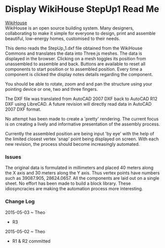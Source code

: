 Display WikiHouse StepUp1 Read Me
===

<span style=display:none; >[View as web page]( http://WikiHouse.github.io/viewer-experiments/index.html#display-wikihouse-stepup1/readme.md# "view the files as apps." ) <input value="<< You are here" size=15 style="font:bold 11pt monospace;border-width:0;" ></span>  

[WikiHouse]( http://www.wikihouse.cc/ )  
WikiHouse is an open source building system. Many designers, collaborating to make it simple for everyone to design, print and assemble beautiful, low-energy homes, customised to their needs.


This demo reads the StepUp_1.dxf file obtained from the WikiHouse Commons and translates the data into Three.js meshes.
The data is displayed in the browser. Clicking on a mesh toggles its position from unassembled to assemble and back.
Buttons are available to reset all components to start position or to assembled position.
Every time a component is clicked the display notes details regarding the component.

You should be able to rotate, zoom and and pan the structure using your pointing device or one, two and three fingers.

The DXF file was translated from AutoCAD 2007 DXF back to AutoCAD R12 DXF using LibreCAD. 
A future revision will directly read data in AutoCAD 2007 DXF format.

No attempt has been made to create a 'pretty' rendering. 
The current focus is on creating a lively and informative presentation of the assembly process.

Currently the assembled position are being input 'by eye' with the help of the limited closest vertex 'snap' point being displayed on screen.
With each new revision, the process should become increasingly automated.  

### Issues
The original data is formulated in millimeters and placed 40 meters along the X axis and 30 meters along the Y axis.
Thus vertex points have numbers such as 39087.905, 28624.0657.
All the components are laid out on a single sheet. No effort has been made to build a block library.
These idiosyncracies are making the automation process more interesting. 


### Change Log

2015-05-03 ~ Theo

* R3

2015-05-02 ~ Theo

*  R1 & R2 committed